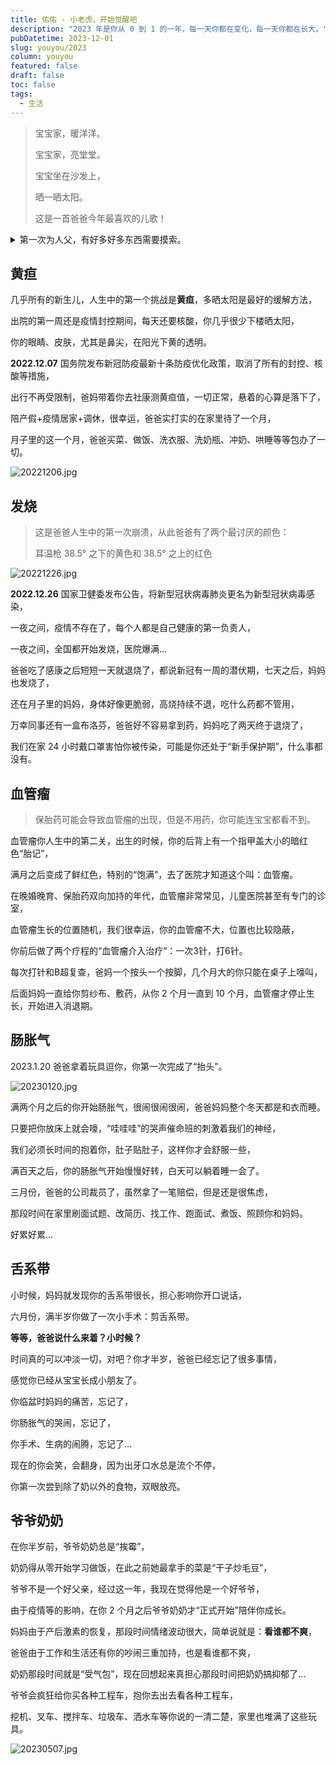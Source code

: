 ```yaml
---
title: 佑佑 - 小老虎，开始觉醒吧
description: "2023 年是你从 0 到 1 的一年，每一天你都在变化，每一天你都在长大。"
pubDatetime: 2023-12-01
slug: youyou/2023
column: youyou
featured: false
draft: false
toc: false
tags:
  - 生活
---
```


> 宝宝家，暖洋洋。
>
> 宝宝家，亮堂堂。
>
> 宝宝坐在沙发上，
>
> 晒一晒太阳。
>
> 这是一首爸爸今年最喜欢的儿歌！


<details>
<summary>第一次为人父，有好多好多东西需要摸索。</summary>

- 怎么给妈妈做月子餐；
- 怎么处理婆媳关系；
- 怎么给你冲奶；
- 怎么给你喂奶；
- 怎么给你拍嗝；
- 怎么给你哄睡；
- 怎么给你换纸尿裤；
- 怎么给你洗澡；
- 怎么给你的脐带消毒；
- 怎么给你穿衣；
- 怎么给你裹包被；
- ...
</details>

## 黄疸

几乎所有的新生儿，人生中的第一个挑战是**黄疸**，多晒太阳是最好的缓解方法，

出院的第一周还是疫情封控期间，每天还要核酸，你几乎很少下楼晒太阳，

你的眼睛、皮肤，尤其是鼻尖，在阳光下黄的透明。

**2022.12.07** 国务院发布新冠防疫最新十条防疫优化政策，取消了所有的封控、核酸等措施，

出行不再受限制，爸妈带着你去社康测黄疸值，一切正常，悬着的心算是落下了，

陪产假+疫情居家+调休，很幸运，爸爸实打实的在家里待了一个月，

月子里的这一个月，爸爸买菜、做饭、洗衣服、洗奶瓶、冲奶、哄睡等等包办了一切。

![20221206.jpg](/images/youyou/20221206.jpg)

## 发烧

> 这是爸爸人生中的第一次崩溃，从此爸爸有了两个最讨厌的颜色：
>
> 耳温枪 38.5° 之下的黄色和 38.5° 之上的红色

![20221226.jpg](/images/youyou/20221226.jpg)

**2022.12.26** 国家卫健委发布公告，将新型冠状病毒肺炎更名为新型冠状病毒感染，

一夜之间，疫情不存在了，每个人都是自己健康的第一负责人，

一夜之间，全国都开始发烧，医院爆满...

爸爸吃了感康之后短短一天就退烧了，都说新冠有一周的潜伏期，七天之后，妈妈也发烧了，

还在月子里的妈妈，身体好像更脆弱，高烧持续不退，吃什么药都不管用，

万幸同事还有一盒布洛芬，爸爸好不容易拿到药，妈妈吃了两天终于退烧了，

我们在家 24 小时戴口罩害怕你被传染，可能是你还处于“新手保护期”，什么事都没有。

## 血管瘤

> 保胎药可能会导致血管瘤的出现，但是不用药，你可能连宝宝都看不到。

血管瘤你人生中的第二关，出生的时候，你的后背上有一个指甲盖大小的暗红色“胎记”，

满月之后变成了鲜红色，特别的“饱满”，去了医院才知道这个叫：血管瘤。

在晚婚晚育、保胎药双向加持的年代，血管瘤非常常见，儿童医院甚至有专门的诊室，

血管瘤生长的位置随机，我们很幸运，你的血管瘤不大，位置也比较隐蔽，

你前后做了两个疗程的“血管瘤介入治疗”：一次3针，打6针。

每次打针和B超复查，爸妈一个按头一个按脚，几个月大的你只能在桌子上嚎叫，

后面妈妈一直给你剪纱布、敷药，从你 2 个月一直到 10 个月，血管瘤才停止生长，开始进入消退期。

## 肠胀气

2023.1.20 爸爸拿着玩具逗你，你第一次完成了“抬头”。

![20230120.jpg](/images/youyou/20230120.jpg)

满两个月之后的你开始肠胀气，很闹很闹很闹，爸爸妈妈整个冬天都是和衣而睡。

只要把你放床上就会嚎，“哇哇哇”的哭声催命班的刺激着我们的神经，

我们必须长时间的抱着你，肚子贴肚子，这样你才会舒服一些，

满百天之后，你的肠胀气开始慢慢好转，白天可以躺着睡一会了。

三月份，爸爸的公司裁员了，虽然拿了一笔赔偿，但是还是很焦虑，

那段时间在家里刷面试题、改简历、找工作、跑面试、煮饭、照顾你和妈妈。

好累好累...

## 舌系带

小时候，妈妈就发现你的舌系带很长，担心影响你开口说话，

六月份，满半岁你做了一次小手术：剪舌系带。

**等等，爸爸说什么来着？小时候？**

时间真的可以冲淡一切，对吧？你才半岁，爸爸已经忘记了很多事情，

感觉你已经从宝宝长成小朋友了。

你临盆时妈妈的痛苦，忘记了，

你肠胀气的哭闹，忘记了，

你手术、生病的闹腾，忘记了...

现在的你会笑，会翻身，因为出牙口水总是流个不停，

你第一次尝到除了奶以外的食物，双眼放亮。

## 爷爷奶奶

在你半岁前，爷爷奶奶总是“挨霉”，

奶奶得从零开始学习做饭，在此之前她最拿手的菜是“干子炒毛豆”，

爷爷不是一个好父亲，经过这一年，我现在觉得他是一个好爷爷，

由于疫情等的影响，在你 2 个月之后爷爷奶奶才“正式开始”陪伴你成长。

妈妈由于产后激素的恢复，那段时间情绪波动很大，简单说就是：**看谁都不爽**，

爸爸由于工作和生活还有你的吵闹三重加持，也是看谁都不爽，

奶奶那段时间就是“受气包”，现在回想起来真担心那段时间把奶奶搞抑郁了...

爷爷会疯狂给你买各种工程车，抱你去出去看各种工程车，

挖机、叉车、搅拌车、垃圾车、洒水车等你说的一清二楚，家里也堆满了这些玩具。

![20230507.jpg](/images/youyou/20230507.jpg)
